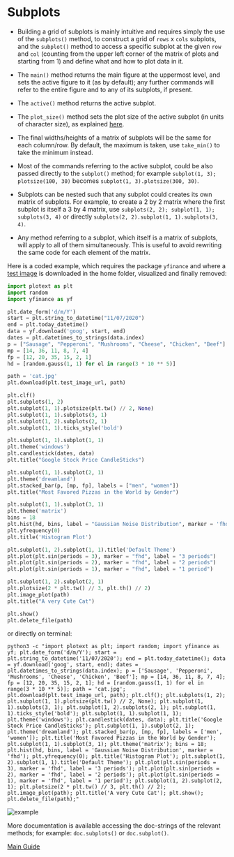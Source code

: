 # Subplots

- Building a grid of subplots is mainly intuitive and requires simply the use of the `subplots()` method, to construct a grid of `rows` x `cols` subplots, and the `subplot()` method to access a specific subplot at the given `row` and `col` (counting from the upper left corner of the matrix of plots and starting from 1) and define what and how to plot data in it.

- The `main()` method returns the main figure at the uppermost level, and sets the active figure to it (as by default); any further commands will refer to the entire figure and to any of its subplots, if present.

- The `active()` method returns the active subplot.

- The `plot_size()` method sets the plot size of the active subplot (in units of character size), as explained [here](https://github.com/piccolomo/plotext/blob/master/readme/settings.md#plot-size).

- The final widths/heights of a matrix of subplots will be the same for each column/row. By default, the maximum is taken, use `take_min()` to take the minimum instead.

- Most of the commands referring to the active subplot, could be also passed directly to the `subplot()` method; for example `subplot(1, 3); plotsize(100, 30)` becomes `subplot(1, 3).plotsize(300, 30)`.

- Subplots can be nested such that any subplot could creates its own matrix of subplots. For example, to create a 2 by 2 matrix where the first subplot is itself a 3 by 4 matrix, use `subplots(2, 2); subplot(1, 1); subplots(3, 4)` or directly `subplots(2, 2).subplot(1, 1).subplots(3, 4)`. 

- Any method referring to a subplot, which itself is a matrix of subplots, will apply to all of them simultaneously. This is useful to avoid rewriting the same code for each element of the matrix.

Here is a coded example, which requires the package `yfinance` and where a [test image](https://raw.githubusercontent.com/piccolomo/plotext/master/data/cat.jpg) is downloaded in the home folder, visualized and finally removed:

```python
import plotext as plt
import random
import yfinance as yf

plt.date_form('d/m/Y')
start = plt.string_to_datetime("11/07/2020")
end = plt.today_datetime()
data = yf.download('goog', start, end)
dates = plt.datetimes_to_strings(data.index)
p = ["Sausage", "Pepperoni", "Mushrooms", "Cheese", "Chicken", "Beef"]
mp = [14, 36, 11, 8, 7, 4]
fp = [12, 20, 35, 15, 2, 1]
hd = [random.gauss(1, 1) for el in range(3 * 10 ** 5)]

path = 'cat.jpg'
plt.download(plt.test_image_url, path)

plt.clf()
plt.subplots(1, 2)
plt.subplot(1, 1).plotsize(plt.tw() // 2, None)
plt.subplot(1, 1).subplots(3, 1)
plt.subplot(1, 2).subplots(2, 1)
plt.subplot(1, 1).ticks_style('bold')

plt.subplot(1, 1).subplot(1, 1)
plt.theme('windows')
plt.candlestick(dates, data)
plt.title("Google Stock Price CandleSticks")

plt.subplot(1, 1).subplot(2, 1)
plt.theme('dreamland')
plt.stacked_bar(p, [mp, fp], labels = ["men", "women"])
plt.title("Most Favored Pizzas in the World by Gender")

plt.subplot(1, 1).subplot(3, 1)
plt.theme('matrix')
bins = 18
plt.hist(hd, bins, label = "Gaussian Noise Distribution", marker = 'fhd')
plt.yfrequency(0)
plt.title('Histogram Plot')

plt.subplot(1, 2).subplot(1, 1).title('Default Theme')
plt.plot(plt.sin(periods = 3), marker = "fhd", label = "3 periods")
plt.plot(plt.sin(periods = 2), marker = "fhd", label = "2 periods")
plt.plot(plt.sin(periods = 1), marker = "fhd", label = "1 period")

plt.subplot(1, 2).subplot(2, 1)
plt.plotsize(2 * plt.tw() // 3, plt.th() // 2)
plt.image_plot(path)
plt.title("A very Cute Cat")

plt.show()
plt.delete_file(path)
```

or directly on terminal:

```console
python3 -c "import plotext as plt; import random; import yfinance as yf; plt.date_form('d/m/Y'); start = plt.string_to_datetime('11/07/2020'); end = plt.today_datetime(); data = yf.download('goog', start, end); dates = plt.datetimes_to_strings(data.index); p = ['Sausage', 'Pepperoni', 'Mushrooms', 'Cheese', 'Chicken', 'Beef']; mp = [14, 36, 11, 8, 7, 4]; fp = [12, 20, 35, 15, 2, 1]; hd = [random.gauss(1, 1) for el in range(3 * 10 ** 5)]; path = 'cat.jpg'; plt.download(plt.test_image_url, path); plt.clf(); plt.subplots(1, 2); plt.subplot(1, 1).plotsize(plt.tw() // 2, None); plt.subplot(1, 1).subplots(3, 1); plt.subplot(1, 2).subplots(2, 1); plt.subplot(1, 1).ticks_style('bold'); plt.subplot(1, 1).subplot(1, 1); plt.theme('windows'); plt.candlestick(dates, data); plt.title('Google Stock Price CandleSticks'); plt.subplot(1, 1).subplot(2, 1); plt.theme('dreamland'); plt.stacked_bar(p, [mp, fp], labels = ['men', 'women']); plt.title('Most Favored Pizzas in the World by Gender'); plt.subplot(1, 1).subplot(3, 1); plt.theme('matrix'); bins = 18; plt.hist(hd, bins, label = 'Gaussian Noise Distribution', marker = 'fhd'); plt.yfrequency(0); plt.title('Histogram Plot'); plt.subplot(1, 2).subplot(1, 1).title('Default Theme'); plt.plot(plt.sin(periods = 3), marker = 'fhd', label = '3 periods'); plt.plot(plt.sin(periods = 2), marker = 'fhd', label = '2 periods'); plt.plot(plt.sin(periods = 1), marker = 'fhd', label = '1 period'); plt.subplot(1, 2).subplot(2, 1); plt.plotsize(2 * plt.tw() // 3, plt.th() // 2); plt.image_plot(path); plt.title('A very Cute Cat'); plt.show(); plt.delete_file(path);"
```

![example](https://raw.githubusercontent.com/piccolomo/plotext/master/data/subplots.png)

More documentation is available accessing the doc-strings of the relevant methods; for example: `doc.subplots()` or `doc.subplot()`. 

[Main Guide](https://github.com/piccolomo/plotext#guide)